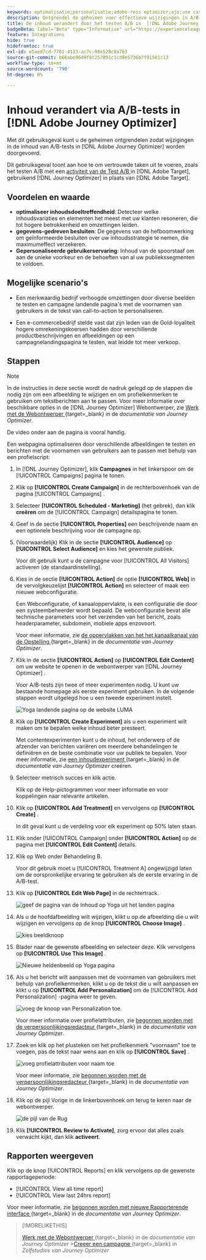 ```yaml
---
keywords: optimalisatie;personalisatie;adobe-reis optimizer;ajo;use cases;scenario's;content change/ab test;profile, kenmerk;image wijzigen;image wisselen
description: Ontgrendel de geheimen voor effectieve wijzigingen in A/B-testinhoud in Adobe Journey Optimizer
title: De inhoud verandert door het testen A/B in  [!DNL Adobe Journey Optimizer]
badgeBeta: label="Beta" type="Informative" url="https://experienceleague.adobe.com/docs/target/using/introduction/intro.html?lang=nl-NL#beta newtab=true" tooltip="Wat zijn de eigenschappen van Beta in  [!DNL Adobe Target]."
feature: Integrations
hide: true
hidefromtoc: true
exl-id: e5aed7cd-7701-4133-ac7c-98e528c8a763
source-git-commit: b66abe9649f8c257891c1cd8e5736b7f91501c13
workflow-type: tm+mt
source-wordcount: '790'
ht-degree: 0%

---
```


# Inhoud verandert via A/B-tests in [!DNL Adobe Journey Optimizer]

Met dit gebruiksgeval kunt u de geheimen ontgrendelen zodat wijzigingen in de inhoud van A/B-tests in [!DNL Adobe Journey Optimizer] worden doorgevoerd.

Dit gebruiksgeval toont aan hoe te om vertrouwde taken uit te voeren, zoals het testen A/B met een [ activiteit van de Test A/B ](/help/main/c-activities/t-test-ab/test-ab.md) in [!DNL Adobe Target], gebruikend [!DNL Journey Optimizer] in plaats van [!DNL Adobe Target].

## Voordelen en waarde

* **optimaliseer inhoudsdoeltreffendheid**: Detecteer welke inhoudsvariaties en elementen het meest met uw klanten resoneren, die tot hogere betrokkenheid en omzettingen leiden.
* **gegevens-gedreven besluiten**: De gegevens van de hefboomwerking om geïnformeerde besluiten over uw inhoudsstrategie te nemen, die maximumeffect verzekeren.
* **Gepersonaliseerde gebruikerservaring**: Inhoud van de spoorstaaf om aan de unieke voorkeur en de behoeften van al uw publiekssegmenten te voldoen.

## Mogelijke scenario&#39;s

* Een merkwaardig bedrijf verhoogde omzettingen door diverse beelden te testen en campagne landende pagina&#39;s met de voornamen van gebruikers in de tekst van call-to-action te personaliseren.

* Een e-commercebedrijf stelde vast dat zijn leden van de Gold-loyaliteit hogere omrekeningskoersen hadden door verschillende productbeschrijvingen en afbeeldingen op een campagnelandingspagina te testen, wat leidde tot meer verkoop.

## Stappen

>[!NOTE]
>
>In de instructies in deze sectie wordt de nadruk gelegd op de stappen die nodig zijn om een afbeelding te wijzigen en om profielkenmerken te gebruiken om tekstberichten aan te passen. Voor meer informatie over beschikbare opties in de [!DNL Journey Optimizer] Webontwerper, zie [ Werk met de Webontwerper ](https://experienceleague.adobe.com/nl/docs/journey-optimizer/using/channels/web/author-web-pages/web-visual-editor){target=_blank} in de *documentatie van Journey Optimizer*.
>
>De video onder aan de pagina is vooral handig.

Een webpagina optimaliseren door verschillende afbeeldingen te testen en berichten met de voornamen van gebruikers aan te passen met behulp van een profielscript:

1. In [!DNL Journey Optimizer], klik **Campagnes** in het linkerspoor om de [!UICONTROL Campaigns] pagina te tonen.

1. Klik op **[!UICONTROL Create Campaign]** in de rechterbovenhoek van de pagina [!UICONTROL Campaigns] .

1. Selecteer **[!UICONTROL Scheduled - Marketing]** (het gebrek), dan klik **creëren** om de [!UICONTROL Campaign] detailspagina te tonen.

1. Geef in de sectie **[!UICONTROL Properties]** een beschrijvende naam en een optionele beschrijving voor de campagne op.

1. (Voorwaardelijk) Klik in de sectie **[!UICONTROL Audience]** op **[!UICONTROL Select Audience]** en kies het gewenste publiek.

   Voor dit gebruik kunt u de campagne voor [!UICONTROL All Visitors] activeren (de standaardinstelling).

1. Kies in de sectie **[!UICONTROL Action]** de optie **[!UICONTROL Web]** in de vervolgkeuzelijst **[!UICONTROL Action]** en selecteer of maak een nieuwe webconfiguratie.

   Een Webconfiguratie, of kanaaloppervlakte, is een configuratie die door een systeembeheerder wordt bepaald. De webconfiguratie bevat alle technische parameters voor het verzenden van het bericht, zoals headerparameter, subdomein, mobiele apps enzovoort.

   Voor meer informatie, zie [ de oppervlakken van het het kanaalkanaal van de Opstelling ](https://experienceleague.adobe.com/nl/docs/journey-optimizer/using/configuration/channel-surfaces#set-up-channel-surfaces){target=_blank} in de *documentatie van Journey Optimizer*.

1. Klik in de sectie **[!UICONTROL Action]** op **[!UICONTROL Edit Content]** om uw website te openen in de webontwerper van [!DNL Journey Optimizer] .

   Voor A/B-tests zijn twee of meer experimenten nodig. U kunt uw bestaande homepage als eerste experiment gebruiken. In de volgende stappen wordt uitgelegd hoe u een tweede experiment instelt.

   ![ Yoga landende pagina op de website LUMA ](/help/main/c-integrating-target-with-mac/ajo/assets/luma-yoga-landing.png)

1. Klik op **[!UICONTROL Create Experiment]** als u een experiment wilt maken om te bepalen welke inhoud beter presteert.

   Met contentexperimenten kunt u de inhoud, het onderwerp of de afzender van berichten variëren om meerdere behandelingen te definiëren en de beste combinatie voor uw publiek te bepalen. Voor meer informatie, zie [ een inhoudexperiment ](https://experienceleague.adobe.com/nl/docs/journey-optimizer/using/content-management/content-experiment/content-experiment){target=_blank} in de *documentatie van Journey Optimizer* creëren.

1. Selecteer metrisch succes en klik actie.

   Klik op de Help-pictogrammen voor meer informatie en voor koppelingen naar relevante artikelen.

1. Klik op **[!UICONTROL Add Treatment]** en vervolgens op **[!UICONTROL Create]** .

   In dit geval kunt u de verdeling voor elk experiment op 50% laten staan.

1. Klik onder [!UICONTROL Campaign] onder **[!UICONTROL Action]** op de pagina met **[!UICONTROL Edit Content]** details.

1. Klik op Web onder Behandeling B.

   Voor dit gebruik moet u [!UICONTROL Treatment A] ongewijzigd laten om de oorspronkelijke ervaring te gebruiken als de eerste ervaring in de A/B-test.

1. Klik op **[!UICONTROL Edit Web Page]** in de rechtertrack.

   ![ geef de pagina van de Inhoud op Yoga uit het landen pagina ](/help/main/c-integrating-target-with-mac/ajo/assets/edit-yoga-page.png)

1. Als u de hoofdafbeelding wilt wijzigen, klikt u op de afbeelding die u wilt wijzigen en vervolgens op de knop **[!UICONTROL Choose Image]** .

   ![ kies beeldknoop ](/help/main/c-integrating-target-with-mac/ajo/assets/choose-image.png)

1. Blader naar de gewenste afbeelding en selecteer deze. Klik vervolgens op **[!UICONTROL Use This Image]** .

   ![ Nieuwe heldenbeeld op Yoga pagina ](/help/main/c-integrating-target-with-mac/ajo/assets/new-hero-image.png)

1. Als u het bericht wilt aanpassen met de voornamen van gebruikers met behulp van profielkenmerken, klikt u op de tekst die u wilt aanpassen en klikt u op **[!UICONTROL Add Personalization]** om de [!UICONTROL Add Personalization] -pagina weer te geven.

   ![ voeg de knoop van Personalization toe.](/help/main/c-integrating-target-with-mac/ajo/assets/add-personalization-button.png)

   Voor meer informatie over profielattributen, zie [ begonnen worden met de verpersoonlijkingsredacteur ](https://experienceleague.adobe.com/nl/docs/journey-optimizer/using/content-management/personalization/expression-editor/personalization-build-expressions){target=_blank} in de *documentatie van Journey Optimizer*.

1. Zoek en klik op het plusteken om het profielkenmerk &quot;voornaam&quot; toe te voegen, pas de tekst naar wens aan en klik op **[!UICONTROL Save]** .

   ![ voeg profielattributen voor naam ](/help/main/c-integrating-target-with-mac/ajo/assets/add-profile-attribute-for-name.png) toe

   Voor meer informatie, zie [ begonnen worden met de verpersoonlijkingsredacteur ](https://experienceleague.adobe.com/nl/docs/journey-optimizer/using/content-management/personalization/expression-editor/personalization-build-expressions){target=_blank} in de *documentatie van Journey Optimizer*.

1. Klik op de pijl Vorige in de linkerbovenhoek om terug te keren naar de webontwerper.

   ![ de pijl van de Rug ](/help/main/c-integrating-target-with-mac/ajo/assets/back-arrow.png)

1. Klik **[!UICONTROL Review to Activate]**, zorg ervoor dat alles zoals verwacht kijkt, dan klik **activeert**.

## Rapporten weergeven

Klik op de knop [!UICONTROL Reports] en klik vervolgens op de gewenste rapportageperiode:

* [!UICONTROL View all time report]
* [!UICONTROL View last 24hrs report]

Voor meer informatie, zie [ begonnen worden met nieuwe Rapporterende interface ](https://experienceleague.adobe.com/nl/docs/journey-optimizer/using/channel-report/report-gs-cja){target=_blank} in de *documentatie van Journey Optimizer*.

>[!MORELIKETHIS]
>
>[ Werk met de Webontwerper ](https://experienceleague.adobe.com/nl/docs/journey-optimizer/using/channels/web/author-web-pages/web-visual-editor){target=_blank} in de *documentatie van Journey Optimizer*
>&#x200B;>[Creeer een campagne ](https://experienceleague.adobe.com/nl/docs/journey-optimizer-learn/tutorials/create-campaigns/create-a-campaign){target=_blank} in *Zelfstudies van Journey Optimizer*
